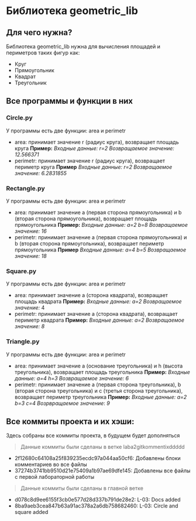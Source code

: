 # Библиотека geometric_lib
## Для чего нужна?
Библиотека geometric_lib нужна для вычисления площадей и периметров таких фигур как:
- Круг
- Прямоугольник
- Квадрат
- Треугольник
## Все программы и функции в них
### Circle.pу
У программы есть две функции: area и perimetr
- area: принимает значение r (радиус круга), возвращает площадь круга
**Пример:**
_Входные данные:_
_r=2_
_Возвращаемое значение:_
_12.566371_
- perimetr: принимает значение r (радиус круга), возвращает периметр круга
**Пример**
_Входные данные:_
_r=2_
_Возвращаемое значение:_
_6.2831855_
### Rectangle.pу
У программы есть две функции: area и perimetr
- area: принимает значение a (первая сторона прямоугольника) и b (вторая сторона прямоугольника), возвращает площадь прямоугольника
**Пример:**
_Входные данные:_
_a=2_
_b=8_
_Возвращаемое значение:_
_16_
- perimetr: принимает значение a (первая сторона прямоугольника) и b (вторая сторона прямоугольника), возвращает периметр прямоугольника
**Пример**
_Входные данные:_
_a=4_
_b=5_
_Возвращаемое значение:_
_18_
### Square.pу
У программы есть две функции: area и perimetr
- area: принимает значение a (сторона квадрата), возвращает площадь квадрата
**Пример:**
_Входные данные:_
_a=2_
_Возвращаемое значение:_
4
- perimetr: принимает значение a (сторона квадрата), возвращает периметр квадрата
**Пример:**
_Входные данные:_
_a=2_
_Возвращаемое значение:_
_8_
### Triangle.pу
У программы есть две функции: area и perimetr
- area: принимает значение a (основание треугольника) и h (высота треугольника), возвращает площадь треугольника
**Пример:**
_Входные данные:_
_a=4_
_h=3_
_Возвращаемое значение:_
_6_
- perimetr: принимает значение a (первая сторона треугольника), b (вторая сторона треугольника) и c (третья сторона треугольника), возвращает периметр треугольника
**Пример:**
_Входные данные:_
_a=2_
_b=3_
_c=4_
_Возрвращаемое значение_:
_9_
## Все коммиты проекта и их хэши:
Здесь собраны все коммиты проекта, в будущем будет дополняться
>Данные коммиты были сделаны в ветке laba2gitkommentixddddd
- 2f12680c64108a25f839235ecdc97a044aa50cf6:
Добавлены блоки комментариев во все файлы
- 37274b3741bb9510d21e75409a1b97ae69dfe145:
Добавлены все файлы с первой лабораторной работы
>Данные коммиты были сделаны в главной ветке
- d078c8d9ee6155f3cb0e577d28d337b791de28e2:
L-03: Docs added
- 8ba9aeb3cea847b63a91ac378a2a6db758682460:
L-03: Circle and square added		

